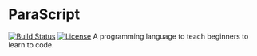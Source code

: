 # ParaScript

[![Build Status](https://travis-ci.org/abhinavtripathy/XAuth.svg?branch=master)](https://travis-ci.org/abhinavtripathy/XAuth)
[![License](http://img.shields.io/badge/License-MIT-brightgreen.svg)](./LICENSE)
A programming language to teach beginners to learn to code.
